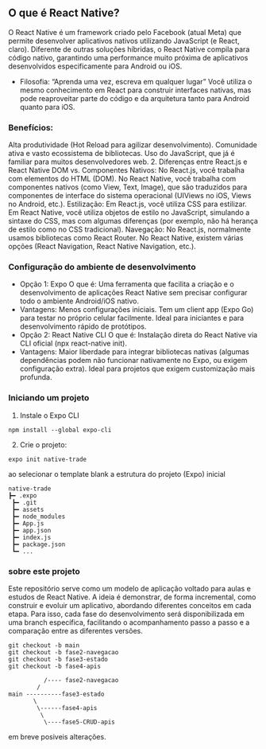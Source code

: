 ## O que é React Native?
O React Native é um framework criado pelo Facebook (atual Meta) que permite desenvolver aplicativos nativos utilizando JavaScript (e React, claro). Diferente de outras soluções híbridas, o React Native compila para código nativo, garantindo uma performance muito próxima de aplicativos desenvolvidos especificamente para Android ou iOS.

- Filosofia: “Aprenda uma vez, escreva em qualquer lugar”
Você utiliza o mesmo conhecimento em React para construir interfaces nativas, mas pode reaproveitar parte do código e da arquitetura tanto para Android quanto para iOS.

### Benefícios:

Alta produtividade (Hot Reload para agilizar desenvolvimento).
Comunidade ativa e vasto ecossistema de bibliotecas.
Uso do JavaScript, que já é familiar para muitos desenvolvedores web.
2. Diferenças entre React.js e React Native
DOM vs. Componentes Nativos: No React.js, você trabalha com elementos do HTML (DOM). No React Native, você trabalha com componentes nativos (como View, Text, Image), que são traduzidos para componentes de interface do sistema operacional (UIViews no iOS, Views no Android, etc.).
Estilização: Em React.js, você utiliza CSS para estilizar. Em React Native, você utiliza objetos de estilo no JavaScript, simulando a sintaxe do CSS, mas com algumas diferenças (por exemplo, não há herança de estilo como no CSS tradicional).
Navegação: No React.js, normalmente usamos bibliotecas como React Router. No React Native, existem várias opções (React Navigation, React Native Navigation, etc.).
### Configuração do ambiente de desenvolvimento
- Opção 1: Expo
O que é: Uma ferramenta que facilita a criação e o desenvolvimento de aplicações React Native sem precisar configurar todo o ambiente Android/iOS nativo.
- Vantagens:
Menos configurações iniciais.
Tem um client app (Expo Go) para testar no próprio celular facilmente.
Ideal para iniciantes e para desenvolvimento rápido de protótipos.
- Opção 2: React Native CLI
O que é: Instalação direta do React Native via CLI oficial (npx react-native init).
- Vantagens:
Maior liberdade para integrar bibliotecas nativas (algumas dependências podem não funcionar nativamente no Expo, ou exigem configuração extra).
Ideal para projetos que exigem customização mais profunda.


### Iniciando um projeto

1. Instale o Expo CLI
```
npm install --global expo-cli

```
2. Crie o projeto:
```
expo init native-trade
```
ao selecionar o template blank a estrutura do projeto (Expo) inicial

```
native-trade
┣━ .expo
 ┣━ .git
 ┣━ assets
 ┣━ node_modules
 ┣━ App.js
 ┣━ app.json
 ┣━ index.js
 ┣━ package.json
 ┗━ ...
```
### sobre este projeto

Este repositório serve como um modelo de aplicação voltado para aulas e estudos de React Native. A ideia é demonstrar, de forma incremental, como construir e evoluir um aplicativo, abordando diferentes conceitos em cada etapa. Para isso, cada fase do desenvolvimento será disponibilizada em uma branch específica, facilitando o acompanhamento passo a passo e a comparação entre as diferentes versões.

```
git checkout -b main
git checkout -b fase2-navegacao
git checkout -b fase3-estado
git checkout -b fase4-apis

          /---- fase2-navegacao
        /
main ----------fase3-estado
       \
        \------fase4-apis
         \
          \----fase5-CRUD-apis

```

em breve posiveis alterações.